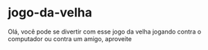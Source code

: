 # jogo-da-velha
 Olá, você pode se divertir com esse jogo da velha jogando contra o computador ou contra um amigo, aproveite
